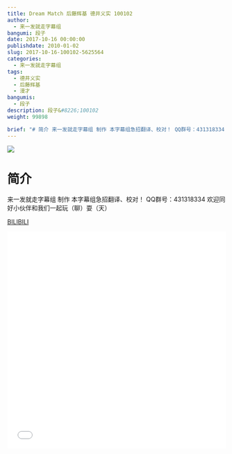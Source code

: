 ```yaml
---
title: Dream Match 后藤辉基 德井义实 100102
author: 
  - 来一发就走字幕组
bangumi: 段子
date: 2017-10-16 00:00:00
publishdate: 2010-01-02
slug: 2017-10-16-100102-5625564
categories: 
  - 来一发就走字幕组
tags: 
  - 德井义实
  - 后藤辉基
  - 漫才
bangumis: 
  - 段子
description: 段子&#8226;100102
weight: 99898

brief: "# 简介 来一发就走字幕组 制作 本字幕组急招翻译、校对！ QQ群号：431318334 欢迎同好小伙伴和我们一起玩（聊）耍（天）"
---
```


![](https://i.imgur.com/AH0dye8.jpg)

# 简介  
来一发就走字幕组 制作 本字幕组急招翻译、校对！ QQ群号：431318334 欢迎同好小伙伴和我们一起玩（聊）耍（天）

  [BILIBILI](https://www.bilibili.com/video/av5625564/)


<div class="vcontainer">  <iframe class='video' src="//www.bilibili.com/blackboard/player.html?aid=5625564" width="100%" height="500" frameborder="0" allowfullscreen="allowfullscreen"></iframe></div>
